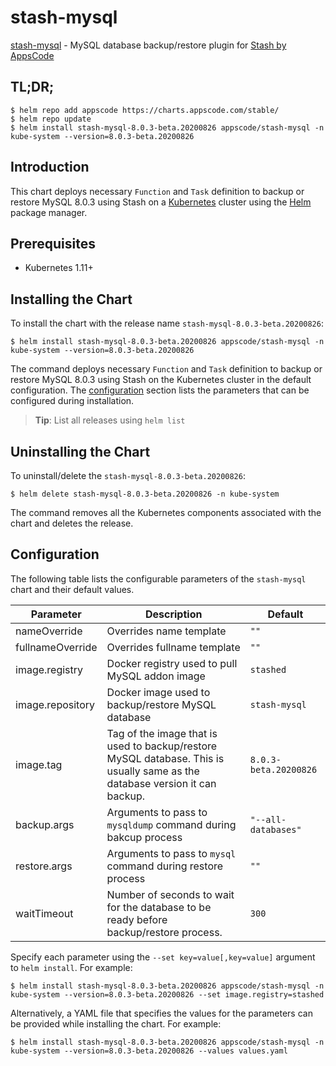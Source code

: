 # stash-mysql

[stash-mysql](https://github.com/stashed/mysql) - MySQL database backup/restore plugin for [Stash by AppsCode](https://stash.run)

## TL;DR;

```console
$ helm repo add appscode https://charts.appscode.com/stable/
$ helm repo update
$ helm install stash-mysql-8.0.3-beta.20200826 appscode/stash-mysql -n kube-system --version=8.0.3-beta.20200826
```

## Introduction

This chart deploys necessary `Function` and `Task` definition to backup or restore MySQL 8.0.3 using Stash on a [Kubernetes](http://kubernetes.io) cluster using the [Helm](https://helm.sh) package manager.

## Prerequisites

- Kubernetes 1.11+

## Installing the Chart

To install the chart with the release name `stash-mysql-8.0.3-beta.20200826`:

```console
$ helm install stash-mysql-8.0.3-beta.20200826 appscode/stash-mysql -n kube-system --version=8.0.3-beta.20200826
```

The command deploys necessary `Function` and `Task` definition to backup or restore MySQL 8.0.3 using Stash on the Kubernetes cluster in the default configuration. The [configuration](#configuration) section lists the parameters that can be configured during installation.

> **Tip**: List all releases using `helm list`

## Uninstalling the Chart

To uninstall/delete the `stash-mysql-8.0.3-beta.20200826`:

```console
$ helm delete stash-mysql-8.0.3-beta.20200826 -n kube-system
```

The command removes all the Kubernetes components associated with the chart and deletes the release.

## Configuration

The following table lists the configurable parameters of the `stash-mysql` chart and their default values.

|    Parameter     |                                                         Description                                                         |        Default        |
|------------------|-----------------------------------------------------------------------------------------------------------------------------|-----------------------|
| nameOverride     | Overrides name template                                                                                                     | `""`                  |
| fullnameOverride | Overrides fullname template                                                                                                 | `""`                  |
| image.registry   | Docker registry used to pull MySQL addon image                                                                              | `stashed`             |
| image.repository | Docker image used to backup/restore MySQL database                                                                          | `stash-mysql`         |
| image.tag        | Tag of the image that is used to backup/restore MySQL database. This is usually same as the database version it can backup. | `8.0.3-beta.20200826` |
| backup.args      | Arguments to pass to `mysqldump` command  during bakcup process                                                             | `"--all-databases"`   |
| restore.args     | Arguments to pass to `mysql` command during restore process                                                                 | `""`                  |
| waitTimeout      | Number of seconds to wait for the database to be ready before backup/restore process.                                       | `300`                 |


Specify each parameter using the `--set key=value[,key=value]` argument to `helm install`. For example:

```console
$ helm install stash-mysql-8.0.3-beta.20200826 appscode/stash-mysql -n kube-system --version=8.0.3-beta.20200826 --set image.registry=stashed
```

Alternatively, a YAML file that specifies the values for the parameters can be provided while
installing the chart. For example:

```console
$ helm install stash-mysql-8.0.3-beta.20200826 appscode/stash-mysql -n kube-system --version=8.0.3-beta.20200826 --values values.yaml
```
